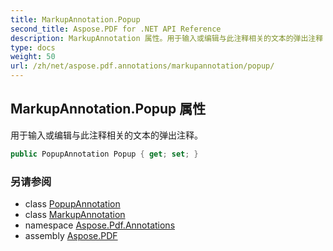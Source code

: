 ```yaml
---
title: MarkupAnnotation.Popup
second_title: Aspose.PDF for .NET API Reference
description: MarkupAnnotation 属性。用于输入或编辑与此注释相关的文本的弹出注释
type: docs
weight: 50
url: /zh/net/aspose.pdf.annotations/markupannotation/popup/
---
```

## MarkupAnnotation.Popup 属性

用于输入或编辑与此注释相关的文本的弹出注释。

```csharp
public PopupAnnotation Popup { get; set; }
```

### 另请参阅

* class [PopupAnnotation](../../popupannotation/)
* class [MarkupAnnotation](../)
* namespace [Aspose.Pdf.Annotations](../../../aspose.pdf.annotations/)
* assembly [Aspose.PDF](../../../)